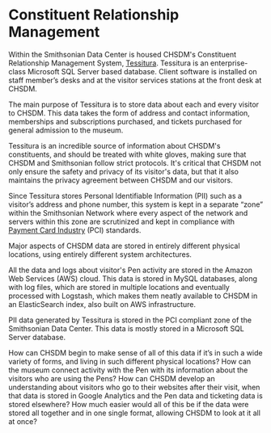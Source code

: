 # Constituent Relationship Management

Within the Smithsonian Data Center is housed CHSDM's Constituent Relationship Management System, [Tessitura](http://www.tessituranetwork.com). Tessitura is an enterprise-class Microsoft SQL Server based database. Client software is installed on staff member’s desks and at the visitor services stations at the front desk at CHSDM.

The main purpose of Tessitura is to store data about each and every visitor to CHSDM. This data takes the form of address and contact information, memberships and subscriptions purchased, and tickets purchased for general admission to the museum.

Tessitura is an incredible source of information about CHSDM's constituents, and should be treated with white gloves, making sure that CHSDM and Smithsonian follow strict protocols. It's critical that CHSDM not only ensure the safety and privacy of its visitor's data, but that it also maintains the privacy agreement between CHSDM and our visitors.

Since Tessitura stores Personal Identifiable Information (PII) such as a visitor’s address and phone number, this system is kept in a separate “zone” within the Smithsonian Network where every aspect of the network and servers within this zone are scrutinized and kept in compliance with [Payment Card Industry](https://en.wikipedia.org/wiki/Payment_Card_Industry_Data_Security_Standard) (PCI) standards.

Major aspects of CHSDM data are stored in entirely different physical locations, using entirely different system architectures.

All the data and logs about visitor's Pen activity are stored in the Amazon Web Services (AWS) cloud. This data is stored in MySQL databases, along with log files, which are stored in multiple locations and eventually processed with Logstash, which makes them neatly available to CHSDM in an ElasticSearch index, also built on AWS infrastructure.

PII data generated by Tessitura is stored in the PCI compliant zone of the Smithsonian Data Center. This data is mostly stored in a Microsoft SQL Server database.

How can CHSDM begin to make sense of all of this data if it’s in such a wide variety of forms, and living in such different physical locations? How can the museum connect activity with the Pen with its information about the visitors who are using the Pens? How can CHSDM develop an understanding about visitors who go to their websites after their visit, when that data is stored in Google Analytics and the Pen data and ticketing data is stored elsewhere? How much easier would all of this be if the data were stored all together and in one single format, allowing CHSDM to look at it all at once?
